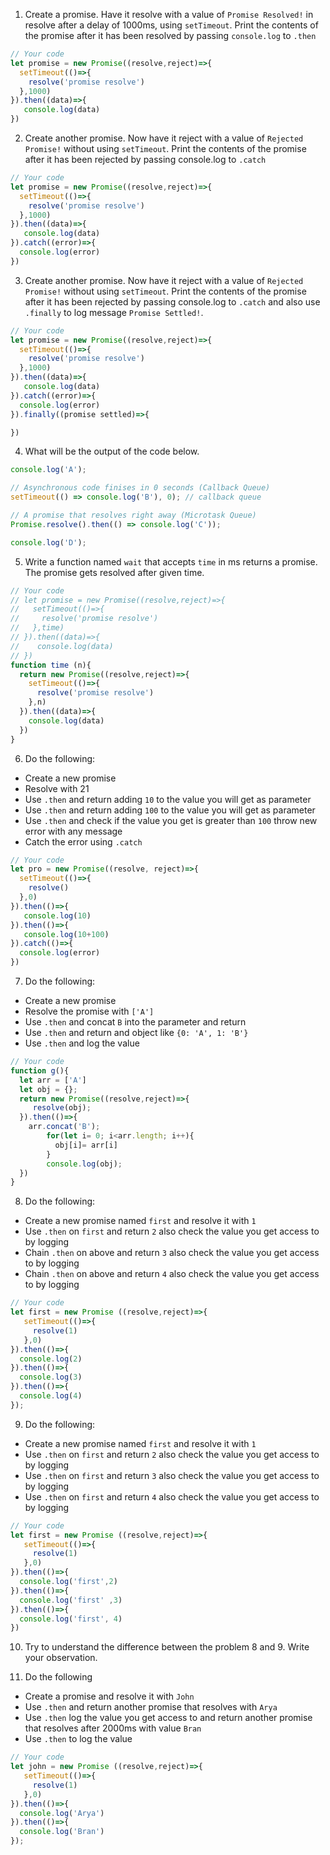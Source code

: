 1. Create a promise. Have it resolve with a value of `Promise Resolved!` in resolve after a delay of 1000ms, using `setTimeout`. Print the contents of the promise after it has been resolved by passing `console.log` to `.then`

```js
// Your code
let promise = new Promise((resolve,reject)=>{
  setTimeout(()=>{
    resolve('promise resolve')
  },1000)
}).then((data)=>{
   console.log(data)
})
```

2. Create another promise. Now have it reject with a value of `Rejected Promise!` without using `setTimeout`. Print the contents of the promise after it has been rejected by passing console.log to `.catch`

```js
// Your code
let promise = new Promise((resolve,reject)=>{
  setTimeout(()=>{
    resolve('promise resolve')
  },1000)
}).then((data)=>{
   console.log(data)
}).catch((error)=>{
  console.log(error)
})
```

3. Create another promise. Now have it reject with a value of `Rejected Promise!` without using `setTimeout`. Print the contents of the promise after it has been rejected by passing console.log to `.catch` and also use `.finally` to log message `Promise Settled!`.

```js
// Your code
let promise = new Promise((resolve,reject)=>{
  setTimeout(()=>{
    resolve('promise resolve')
  },1000)
}).then((data)=>{
   console.log(data)
}).catch((error)=>{
  console.log(error)
}).finally((promise settled)=>{

})
```

4. What will be the output of the code below.

```js
console.log('A');

// Asynchronous code finises in 0 seconds (Callback Queue)
setTimeout(() => console.log('B'), 0); // callback queue

// A promise that resolves right away (Microtask Queue)
Promise.resolve().then(() => console.log('C'));

console.log('D');
```


5. Write a function named `wait` that accepts `time` in ms returns a promise. The promise gets resolved after given time.

```js
// Your code
// let promise = new Promise((resolve,reject)=>{
//   setTimeout(()=>{
//     resolve('promise resolve')
//   },time)
// }).then((data)=>{
//    console.log(data)
// })
function time (n){
  return new Promise((resolve,reject)=>{
    setTimeout(()=>{
      resolve('promise resolve')
    },n)
  }).then((data)=>{
    console.log(data)
  })
}
```

6. Do the following:

- Create a new promise
- Resolve with 21
- Use `.then` and return adding `10` to the value you will get as parameter
- Use `.then` and return adding `100` to the value you will get as parameter
- Use `.then` and check if the value you get is greater than `100` throw new error with any message
- Catch the error using `.catch`

```js
// Your code
let pro = new Promise((resolve, reject)=>{
  setTimeout(()=>{
    resolve()
  },0)
}).then(()=>{
   console.log(10)
}).then(()=>{
   console.log(10+100)
}).catch(()=>{
  console.log(error)
})
```

7. Do the following:

- Create a new promise
- Resolve the promise with `['A']`
- Use `.then` and concat `B` into the parameter and return
- Use `.then` and return and object like `{0: 'A', 1: 'B'}`
- Use `.then` and log the value

```js
// Your code
function g(){
  let arr = ['A']
  let obj = {};
  return new Promise((resolve,reject)=>{
     resolve(obj);
  }).then(()=>{
    arr.concat('B');
        for(let i= 0; i<arr.length; i++){
          obj[i]= arr[i]
        }
        console.log(obj);
  })
}
```

8. Do the following:

- Create a new promise named `first` and resolve it with `1`
- Use `.then` on `first` and return `2` also check the value you get access to by logging
- Chain `.then` on above and return `3` also check the value you get access to by logging
- Chain `.then` on above and return `4` also check the value you get access to by logging

```js
// Your code
let first = new Promise ((resolve,reject)=>{
   setTimeout(()=>{
     resolve(1)
   },0)
}).then(()=>{
  console.log(2)
}).then(()=>{
  console.log(3)
}).then(()=>{
  console.log(4)
});
```

9. Do the following:

- Create a new promise named `first` and resolve it with `1`
- Use `.then` on `first` and return `2` also check the value you get access to by logging
- Use `.then` on `first` and return `3` also check the value you get access to by logging
- Use `.then` on `first` and return `4` also check the value you get access to by logging

```js
// Your code
let first = new Promise ((resolve,reject)=>{
   setTimeout(()=>{
     resolve(1)
   },0)
}).then(()=>{
  console.log('first',2)
}).then(()=>{
  console.log('first' ,3)
}).then(()=>{
  console.log('first', 4)
})
```

10. Try to understand the difference between the problem 8 and 9. Write your observation.

11. Do the following

- Create a promise and resolve it with `John`
- Use `.then` and return another promise that resolves with `Arya`
- Use `.then` log the value you get access to and return another promise that resolves after 2000ms with value `Bran`
- Use `.then` to log the value

```js
// Your code
let john = new Promise ((resolve,reject)=>{
   setTimeout(()=>{
     resolve(1)
   },0)
}).then(()=>{
  console.log('Arya')
}).then(()=>{
  console.log('Bran')
});

```
